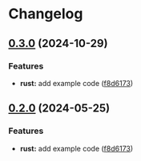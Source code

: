 # Changelog

## [0.3.0](https://github.com/Meilo/release-please-monorepo-example/compare/hello_rust-v0.2.0...hello_rust@v0.3.0) (2024-10-29)


### Features

* **rust:** add example code ([f8d6173](https://github.com/Meilo/release-please-monorepo-example/commit/f8d61736e63e4c1baf1d881c50556fa0ba6829d0))

## [0.2.0](https://github.com/amarjanica/release-please-monorepo-example/compare/hello_rust-v0.1.0...hello_rust@v0.2.0) (2024-05-25)


### Features

* **rust:** add example code ([f8d6173](https://github.com/amarjanica/release-please-monorepo-example/commit/f8d61736e63e4c1baf1d881c50556fa0ba6829d0))
